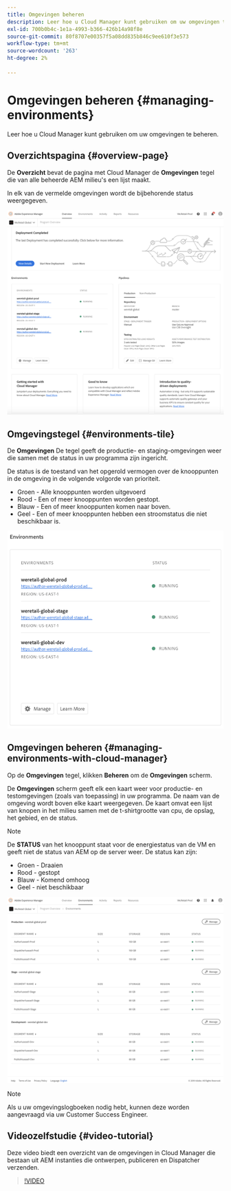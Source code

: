 ```yaml
---
title: Omgevingen beheren
description: Leer hoe u Cloud Manager kunt gebruiken om uw omgevingen te beheren.
exl-id: 700b0b4c-1e1a-4993-b366-426b14a98f8e
source-git-commit: 80f8707e00357f5a08dd835b846c9ee610f3e573
workflow-type: tm+mt
source-wordcount: '263'
ht-degree: 2%

---
```



# Omgevingen beheren {#managing-environments}

Leer hoe u Cloud Manager kunt gebruiken om uw omgevingen te beheren.

## Overzichtspagina {#overview-page}

De **Overzicht** bevat de pagina met Cloud Manager de **Omgevingen** tegel die van alle beheerde AEM milieu&#39;s een lijst maakt.

In elk van de vermelde omgevingen wordt de bijbehorende status weergegeven.

![Overzichtspagina](/help/assets/Manage-Environ-Overview.png)

## Omgevingstegel {#environments-tile}

De **Omgevingen** De tegel geeft de productie- en staging-omgevingen weer die samen met de status in uw programma zijn ingericht.

De status is de toestand van het opgerold vermogen over de knooppunten in de omgeving in de volgende volgorde van prioriteit.

* Groen - Alle knooppunten worden uitgevoerd
* Rood - Een of meer knooppunten worden gestopt.
* Blauw - Een of meer knooppunten komen naar boven.
* Geel - Een of meer knooppunten hebben een stroomstatus die niet beschikbaar is.

![Omgevingselement](/help/assets/Environments-card-new.png)

## Omgevingen beheren {#managing-environments-with-cloud-manager}

Op de **Omgevingen** tegel, klikken **Beheren** om de **Omgevingen** scherm.

De **Omgevingen** scherm geeft elk een kaart weer voor productie- en testomgevingen (zoals van toepassing) in uw programma. De naam van de omgeving wordt boven elke kaart weergegeven. De kaart omvat een lijst van knopen in het milieu samen met de t-shirtgrootte van cpu, de opslag, het gebied, en de status.

>[!NOTE]
>
>De **STATUS** van het knooppunt staat voor de energiestatus van de VM en geeft niet de status van AEM op de server weer. De status kan zijn:

* Groen - Draaien
* Rood - gestopt
* Blauw - Komend omhoog
* Geel - niet beschikbaar

![Het tabblad Omgevingen](/help/assets/Environments-tab.png)

>[!NOTE]
>
>Als u uw omgevingslogboeken nodig hebt, kunnen deze worden aangevraagd via uw Customer Success Engineer.

## Videozelfstudie {#video-tutorial}

Deze video biedt een overzicht van de omgevingen in Cloud Manager die bestaan uit AEM instanties die ontwerpen, publiceren en Dispatcher verzenden.

>[!VIDEO](https://video.tv.adobe.com/v/26318/)
